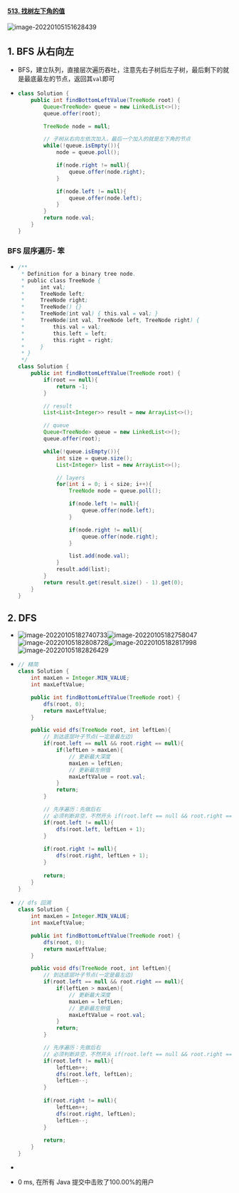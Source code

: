 #### [513. 找树左下角的值](https://leetcode-cn.com/problems/find-bottom-left-tree-value/)

![image-20220105151628439](https://raw.githubusercontent.com/TWDH/Leetcode-From-Zero/pictures/img/image-20220105151628439.png)

## 1. BFS 从右向左

- BFS，建立队列，直接层次遍历吞吐，注意先右子树后左子树，最后剩下的就是最底最左的节点，返回其`val`即可

- ```java
  class Solution {
      public int findBottomLeftValue(TreeNode root) {
          Queue<TreeNode> queue = new LinkedList<>();
          queue.offer(root);
  
          TreeNode node = null;
  
          // 子树从右向左依次加入，最后一个加入的就是左下角的节点 
          while(!queue.isEmpty()){
              node = queue.poll();
  
              if(node.right != null){
                  queue.offer(node.right);
              }
  
              if(node.left != null){
                  queue.offer(node.left);
              }
          }
          return node.val;
      }
  }
  ```

### BFS 层序遍历- 笨

- ```java
  /**
   * Definition for a binary tree node.
   * public class TreeNode {
   *     int val;
   *     TreeNode left;
   *     TreeNode right;
   *     TreeNode() {}
   *     TreeNode(int val) { this.val = val; }
   *     TreeNode(int val, TreeNode left, TreeNode right) {
   *         this.val = val;
   *         this.left = left;
   *         this.right = right;
   *     }
   * }
   */
  class Solution {
      public int findBottomLeftValue(TreeNode root) {
          if(root == null){
              return -1;
          }
  
          // result
          List<List<Integer>> result = new ArrayList<>();
  
          // queue
          Queue<TreeNode> queue = new LinkedList<>();
          queue.offer(root);
  
          while(!queue.isEmpty()){
              int size = queue.size();
              List<Integer> list = new ArrayList<>();
  
              // layers
              for(int i = 0; i < size; i++){
                  TreeNode node = queue.poll();
  
                  if(node.left != null){
                      queue.offer(node.left);
                  }
  
                  if(node.right != null){
                      queue.offer(node.right);
                  }
  
                  list.add(node.val);
              }
              result.add(list);
          }
          return result.get(result.size() - 1).get(0);
      }
  }
  ```

## 2. DFS

- ![image-20220105182740733](https://raw.githubusercontent.com/TWDH/Leetcode-From-Zero/pictures/img/image-20220105182740733.png)![image-20220105182758047](https://raw.githubusercontent.com/TWDH/Leetcode-From-Zero/pictures/img/image-20220105182758047.png)![image-20220105182808728](https://raw.githubusercontent.com/TWDH/Leetcode-From-Zero/pictures/img/image-20220105182808728.png)![image-20220105182817998](https://raw.githubusercontent.com/TWDH/Leetcode-From-Zero/pictures/img/image-20220105182817998.png)![image-20220105182826429](https://raw.githubusercontent.com/TWDH/Leetcode-From-Zero/pictures/img/image-20220105182826429.png)

- ```java
  // 精简
  class Solution {
      int maxLen = Integer.MIN_VALUE;
      int maxLeftValue;
  
      public int findBottomLeftValue(TreeNode root) {
          dfs(root, 0);
          return maxLeftValue;
      }
  
      public void dfs(TreeNode root, int leftLen){
          // 到达底层叶子节点(一定是最左边)
          if(root.left == null && root.right == null){
              if(leftLen > maxLen){
                  // 更新最大深度
                  maxLen = leftLen; 
                  // 更新最左侧值
                  maxLeftValue = root.val;
              }
              return;
          }
  
          // 先序遍历：先做后右
          // 必须判断非空，不然开头 if(root.left == null && root.right == null) 中 root 可能为 null
          if(root.left != null){
              dfs(root.left, leftLen + 1);
          }
          
          if(root.right != null){
              dfs(root.right, leftLen + 1);
          }
          
          return;
      }
  }
  ```

- ```java
  // dfs 回溯
  class Solution {
      int maxLen = Integer.MIN_VALUE;
      int maxLeftValue;
  
      public int findBottomLeftValue(TreeNode root) {
          dfs(root, 0);
          return maxLeftValue;
      }
  
      public void dfs(TreeNode root, int leftLen){
          // 到达底层叶子节点(一定是最左边)
          if(root.left == null && root.right == null){
              if(leftLen > maxLen){
                  // 更新最大深度
                  maxLen = leftLen; 
                  // 更新最左侧值
                  maxLeftValue = root.val;
              }
              return;
          }
  
          // 先序遍历：先做后右
          // 必须判断非空，不然开头 if(root.left == null && root.right == null) 中 root 可能为 null
          if(root.left != null){
              leftLen++;
              dfs(root.left, leftLen);
              leftLen--;
          }
          
          if(root.right != null){
              leftLen++;
              dfs(root.right, leftLen);
              leftLen--;
          }
          
          return;
      }
  }
  ```

- 

- 0 ms, 在所有 Java 提交中击败了100.00%的用户

  